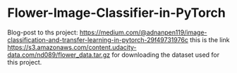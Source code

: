 # Flower-Image-Classifier-in-PyTorch
Blog-post to ths project: https://medium.com/@adnanpen119/image-classification-and-transfer-learning-in-pytorch-29f49731976c
this is the link https://s3.amazonaws.com/content.udacity-data.com/nd089/flower_data.tar.gz for downloading the dataset used for this project.

